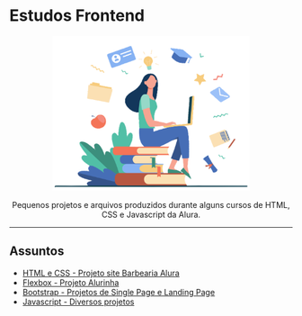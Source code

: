 # Estudos Frontend

<div align="center">
<img src="https://github.com/IsabelaMarques07/estudos-frontend-alura/blob/main/ilustracao.png" width="350px" align="center" alt="">
</div>
<br>
<div align="center">
Pequenos projetos e arquivos produzidos durante alguns cursos de HTML, CSS e Javascript da Alura.
</div>
                                                                                                                                  
---

## Assuntos

<ul>
  <li>
    <a href="https://github.com/IsabelaMarques07/estudos-frontend-alura/tree/main/basico-html-css">HTML e CSS - Projeto site Barbearia Alura<a/>
  </li>
  <li>
    <a href="https://github.com/IsabelaMarques07/estudos-frontend-alura/tree/main/flexbox">Flexbox - Projeto Alurinha<a/>
  </li>
   <li>
    <a href="https://github.com/IsabelaMarques07/estudos-frontend-alura/tree/main/bootstrap">Bootstrap - Projetos de Single Page e Landing Page<a/>
  </li>
  <li>
    <a href="https://github.com/IsabelaMarques07/estudos-frontend-alura/tree/main/javascript">Javascript - Diversos projetos <a/>
  </li>
 </ul>
 

